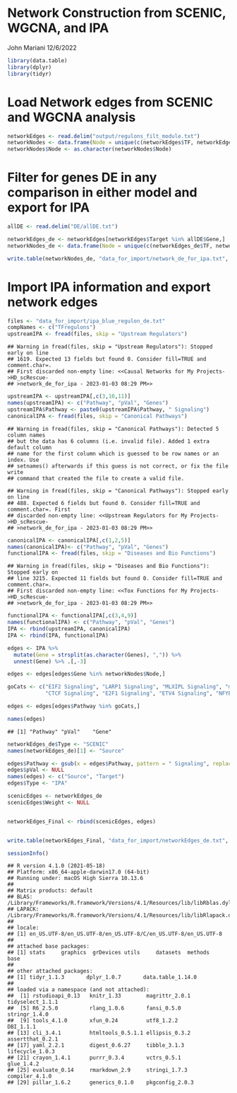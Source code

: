 Network Construction from SCENIC, WGCNA, and IPA
================
John Mariani
12/6/2022

``` r
library(data.table)
library(dplyr)
library(tidyr)
```

# Load Network edges from SCENIC and WGCNA analysis

``` r
networkEdges <- read.delim("output/regulons_filt_module.txt")
networkNodes <- data.frame(Node = unique(c(networkEdges$TF, networkEdges$Target)))
networkNodes$Node <- as.character(networkNodes$Node)
```

# Filter for genes DE in any comparison in either model and export for IPA

``` r
allDE <- read.delim("DE/allDE.txt")

networkEdges_de <- networkEdges[networkEdges$Target %in% allDE$Gene,]
networkNodes_de <- data.frame(Node = unique(c(networkEdges_de$TF, networkEdges_de$Target)))

write.table(networkNodes_de, "data_for_import/network_de_for_ipa.txt", sep = "\t", quote = F, row.names = F)
```

# Import IPA information and export network edges

``` r
files <- "data_for_import/ipa_blue_regulon_de.txt"
compNames <- c("TFregulons")
upstreamIPA <- fread(files, skip = "Upstream Regulators")
```

    ## Warning in fread(files, skip = "Upstream Regulators"): Stopped early on line
    ## 1619. Expected 13 fields but found 0. Consider fill=TRUE and comment.char=.
    ## First discarded non-empty line: <<Causal Networks for My Projects->HD_scRescue-
    ## >network_de_for_ipa - 2023-01-03 08:29 PM>>

``` r
upstreamIPA <- upstreamIPA[,c(3,10,11)]
names(upstreamIPA) <- c("Pathway", "pVal", "Genes")
upstreamIPA$Pathway <- paste0(upstreamIPA$Pathway, " Signaling")
canonicalIPA <- fread(files, skip = "Canonical Pathways")
```

    ## Warning in fread(files, skip = "Canonical Pathways"): Detected 5 column names
    ## but the data has 6 columns (i.e. invalid file). Added 1 extra default column
    ## name for the first column which is guessed to be row names or an index. Use
    ## setnames() afterwards if this guess is not correct, or fix the file write
    ## command that created the file to create a valid file.

    ## Warning in fread(files, skip = "Canonical Pathways"): Stopped early on line
    ## 488. Expected 6 fields but found 0. Consider fill=TRUE and comment.char=. First
    ## discarded non-empty line: <<Upstream Regulators for My Projects->HD_scRescue-
    ## >network_de_for_ipa - 2023-01-03 08:29 PM>>

``` r
canonicalIPA <- canonicalIPA[,c(1,2,5)]
names(canonicalIPA)<- c("Pathway", "pVal", "Genes")
functionalIPA <- fread(files, skip = "Diseases and Bio Functions")
```

    ## Warning in fread(files, skip = "Diseases and Bio Functions"): Stopped early on
    ## line 3215. Expected 11 fields but found 0. Consider fill=TRUE and comment.char=.
    ## First discarded non-empty line: <<Tox Functions for My Projects->HD_scRescue-
    ## >network_de_for_ipa - 2023-01-03 08:29 PM>>

``` r
functionalIPA <- functionalIPA[,c(3,4,9)]
names(functionalIPA) <- c("Pathway", "pVal", "Genes")
IPA <- rbind(upstreamIPA, canonicalIPA)
IPA <- rbind(IPA, functionalIPA)

edges <- IPA %>% 
  mutate(Gene = strsplit(as.character(Genes), ",")) %>% 
  unnest(Gene) %>% .[,-3]

edges <- edges[edges$Gene %in% networkNodes$Node,]

goCats <- c("EIF2 Signaling", "LARP1 Signaling", "MLXIPL Signaling", "mTOR Signaling", "MYC Signaling", "MYCN Signaling", "Oxidative Phosphorylation", "RICTOR Signaling", "Synthesis of protein", "TP53 Signaling", "YAP1 Signaling", "CEBPZ Signaling",
            "CTCF Signaling", "E2F1 Signaling", "ETV4 Signaling", "NFYB Signaling")

edges <- edges[edges$Pathway %in% goCats,]

names(edges)
```

    ## [1] "Pathway" "pVal"    "Gene"

``` r
networkEdges_de$Type <- "SCENIC"
names(networkEdges_de)[1] <- "Source"

edges$Pathway <- gsub(x = edges$Pathway, pattern = " Signaling", replacement = "")
edges$pVal <- NULL
names(edges) <- c("Source", "Target")
edges$Type <- "IPA"

scenicEdges <- networkEdges_de
scenicEdges$Weight <- NULL


networkEdges_Final <- rbind(scenicEdges, edges)


write.table(networkEdges_Final, "data_for_import/networkEdges_de.txt", quote = F, row.names = F, sep = "\t")
```

``` r
sessionInfo()
```

    ## R version 4.1.0 (2021-05-18)
    ## Platform: x86_64-apple-darwin17.0 (64-bit)
    ## Running under: macOS High Sierra 10.13.6
    ## 
    ## Matrix products: default
    ## BLAS:   /Library/Frameworks/R.framework/Versions/4.1/Resources/lib/libRblas.dylib
    ## LAPACK: /Library/Frameworks/R.framework/Versions/4.1/Resources/lib/libRlapack.dylib
    ## 
    ## locale:
    ## [1] en_US.UTF-8/en_US.UTF-8/en_US.UTF-8/C/en_US.UTF-8/en_US.UTF-8
    ## 
    ## attached base packages:
    ## [1] stats     graphics  grDevices utils     datasets  methods   base     
    ## 
    ## other attached packages:
    ## [1] tidyr_1.1.3       dplyr_1.0.7       data.table_1.14.0
    ## 
    ## loaded via a namespace (and not attached):
    ##  [1] rstudioapi_0.13   knitr_1.33        magrittr_2.0.1    tidyselect_1.1.1 
    ##  [5] R6_2.5.0          rlang_1.0.6       fansi_0.5.0       stringr_1.4.0    
    ##  [9] tools_4.1.0       xfun_0.24         utf8_1.2.2        DBI_1.1.1        
    ## [13] cli_3.4.1         htmltools_0.5.1.1 ellipsis_0.3.2    assertthat_0.2.1 
    ## [17] yaml_2.2.1        digest_0.6.27     tibble_3.1.3      lifecycle_1.0.3  
    ## [21] crayon_1.4.1      purrr_0.3.4       vctrs_0.5.1       glue_1.4.2       
    ## [25] evaluate_0.14     rmarkdown_2.9     stringi_1.7.3     compiler_4.1.0   
    ## [29] pillar_1.6.2      generics_0.1.0    pkgconfig_2.0.3
